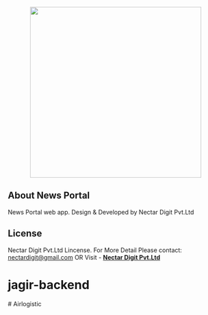 <p align="center"><a href="https://nectardigit.com" target="_blank"><img src="https://www.nectardigit.com/uploads/nectar-digit.png" width="400"></a></p>


## About News Portal

News Portal web app. Design & Developed by Nectar Digit Pvt.Ltd

## License

Nectar Digit Pvt.Ltd Lincense.
For More Detail Please contact: nectardigit@gmail.com
OR Visit - **[Nectar Digit Pvt.Ltd](https://nectardigit.com/)**
# jagir-backend
#   A i r l o g i s t i c  
 